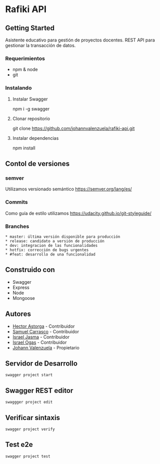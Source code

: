 # Rafiki API

## Getting Started

Asistente educativo para gestión de proyectos docentes. REST API para gestionar la transacción de datos. 


### Requerimientos

* npm & node
* git

### Instalando

1. Instalar Swagger
	
	npm i -g swagger
	
2. Clonar repositorio
	
	git clone https://github.com/johannvalenzuela/rafiki-api.git
	
3. Instalar dependencias
	
	npm install

## Contol de versiones

### semver

Utilizamos versionado semántico https://semver.org/lang/es/

### Commits

Como guía de estilo utilizamos https://udacity.github.io/git-styleguide/

### Branches

	* master: última versión disponible para producción
	* release: candidato a versión de producción
	* dev: integracion de las funcionalidades
	* hotfix: corrección de bugs urgentes
	* #feat: desarrollo de una funcionalidad

## Construido con

* Swagger
* Express
* Node
* Mongoose

## Autores

* [Hector Astorga](https://github.com/hastorga) - Contribuidor
* [Samuel Carrasco](https://github.com/scarrascofuentes) - Contribuidor
* [Israel Jasma](https://github.com/israeljasmac) - Contribuidor
* [Israel Ogas](https://github.com/IsraelOgas) - Contribuidor
* [Johann Valenzuela](https://github.com/IsraelOgas) - Propietario

## Servidor de Desarrollo

	swagger project start

## Swagger REST editor

	swaggger project edit

## Verificar sintaxis

	swagger project verify

## Test e2e 

	swagger project test
